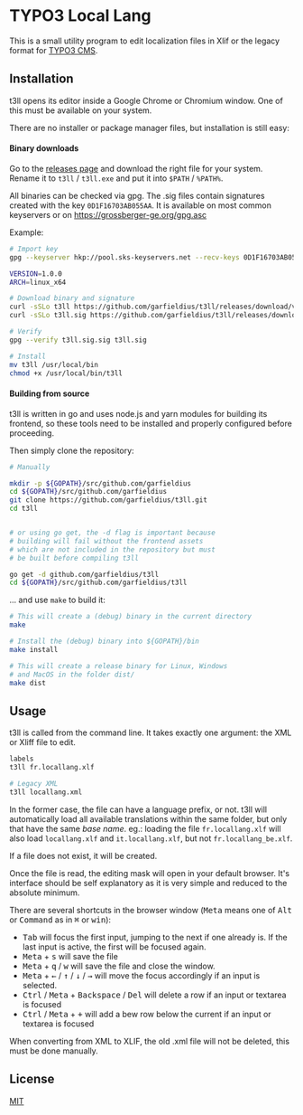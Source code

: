 # TYPO3 Local Lang

This is a small utility program to edit localization files in Xlif or the legacy format for [TYPO3 CMS](https://www.typo3.org/).

## Installation

t3ll opens its editor inside a Google Chrome or Chromium window. One of this must be available on your system.

There are no installer or package manager files, but installation is still easy:

#### Binary downloads

Go to the [releases page](https://github.com/garfieldius/t3ll/releases) and download the right file for your system. Rename it to `t3ll` / `t3ll.exe` and put it into `$PATH` / `%PATH%`.

All binaries can be checked via gpg. The .sig files contain signatures created with the key `0D1F16703AB055AA`. It is available on most common keyservers or on <https://grossberger-ge.org/gpg.asc>

Example:

```bash
# Import key
gpg --keyserver hkp://pool.sks-keyservers.net --recv-keys 0D1F16703AB055AA

VERSION=1.0.0
ARCH=linux_x64

# Download binary and signature
curl -sSLo t3ll https://github.com/garfieldius/t3ll/releases/download/v${VERSION}/t3ll_${ARCH}
curl -sSLo t3ll.sig https://github.com/garfieldius/t3ll/releases/download/v${VERSION}/t3ll_${ARCH}.sig

# Verify
gpg --verify t3ll.sig.sig t3ll.sig

# Install
mv t3ll /usr/local/bin
chmod +x /usr/local/bin/t3ll
```

#### Building from source

t3ll is written in go and uses node.js and yarn modules for building its frontend, so these tools need to be installed and properly configured before proceeding.

Then simply clone the repository:

```bash
# Manually

mkdir -p ${GOPATH}/src/github.com/garfieldius
cd ${GOPATH}/src/github.com/garfieldius
git clone https://github.com/garfieldius/t3ll.git
cd t3ll


# or using go get, the -d flag is important because
# building will fail without the frontend assets
# which are not included in the repository but must
# be built before compiling t3ll

go get -d github.com/garfieldius/t3ll
cd ${GOPATH}/src/github.com/garfieldius/t3ll
```

... and use `make` to build it:

```bash
# This will create a (debug) binary in the current directory
make

# Install the (debug) binary into ${GOPATH}/bin
make install

# This will create a release binary for Linux, Windows
# and MacOS in the folder dist/
make dist
```

## Usage

t3ll is called from the command line. It takes exactly one argument: the XML or Xliff file to edit.

```bash
labels
t3ll fr.locallang.xlf

# Legacy XML
t3ll locallang.xml
```

In the former case, the file can have a language prefix, or not. t3ll will automatically load all available translations within the same folder, but only that have the same *base name*. eg.: loading the file `fr.locallang.xlf` will also load `locallang.xlf` and `it.locallang.xlf`, but not `fr.locallang_be.xlf`.

If a file does not exist, it will be created.

Once the file is read, the editing mask will open in your default browser. It's interface should be self explanatory as it is very simple and reduced to the absolute minimum.

There are several shortcuts in the browser window (<kbd>Meta</kbd> means one of <kbd>Alt</kbd> or <kbd>Command</kbd> as in <kbd>⌘</kbd> or <kbd>win</kbd>):

* <kbd>Tab</kbd> will focus the first input, jumping to the next if one already is. If the last input is active, the first will be focused again.
* <kbd>Meta</kbd> + <kbd>s</kbd>  will save the file
* <kbd>Meta</kbd> + <kbd>q</kbd> / <kbd>w</kbd> will save the file and close the window.
* <kbd>Meta</kbd> + <kbd>←</kbd> / <kbd>↑</kbd> / <kbd>↓</kbd> / <kbd>→</kbd> will move the focus accordingly if an input is selected.
* <kbd>Ctrl</kbd> / <kbd>Meta</kbd> + <kbd>Backspace</kbd> / <kbd>Del</kbd> will delete a row if an input or textarea is focused
* <kbd>Ctrl</kbd> / <kbd>Meta</kbd> + <kbd>+</kbd> will add a bew row below the current if an input or textarea is focused

When converting from XML to XLIF, the old .xml file will not be deleted, this must be done manually.

## License

[MIT](https://opensource.org/licenses/MIT)
